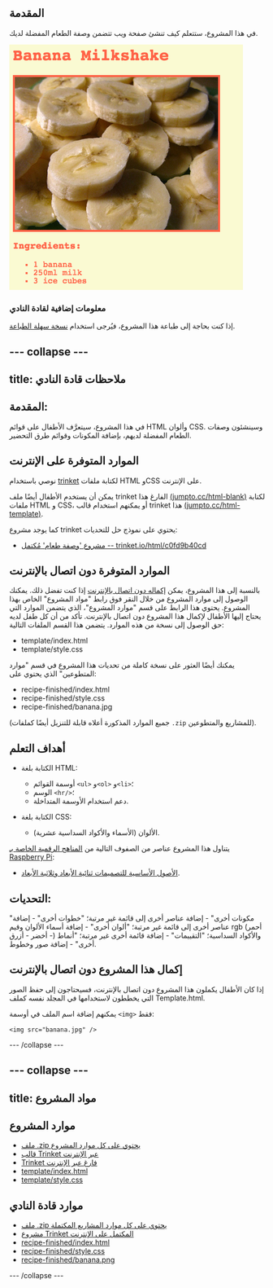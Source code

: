 ## المقدمة

في هذا المشروع، ستتعلم كيف تنشئ صفحة ويب تتضمن وصفة الطعام المفضلة لديك.

![screenshot](images/recipe-final.png)

### معلومات إضافية لقادة النادي

إذا كنت بحاجة إلى طباعة هذا المشروع، فيُرجى استخدام [نسخة سهلة الطباعة](https://projects.raspberrypi.org/ar-SA/projects/recipe/print).


--- collapse ---
---
title: ملاحظات قادة النادي
---


## المقدمة:
في هذا المشروع، سيتعرَّف الأطفال على قوائم HTML وألوان CSS. وسينشئون وصفات الطعام المفضلة لديهم، بإضافة المكونات وقوائم طرق التحضير.

## الموارد المتوفرة على الإنترنت

نوصي باستخدام [trinket](https://trinket.io/) لكتابة ملفات HTML وCSS على الإنترنت.

يمكن أن يستخدم الأطفال أيضًا ملف trinket الفارغ هذا [(jumpto.cc/html-blank)](http://jumpto.cc/html-blank) لكتابة ملفات HTML و CSS، أو يمكنهم استخدام قالب trinket هذا [(jumpto.cc/html-template)](http://jumpto.cc/html-template).

كما يوجد مشروع trinket يحتوي على نموذج حل للتحديات:

+ [مشروع 'وصفة طعام' مُكتمل -- trinket.io/html/c0fd9b40cd](https://trinket.io/html/c0fd9b40cd)

## الموارد المتوفرة دون اتصال بالإنترنت
بالنسبة إلى هذا المشروع، يمكن [إكماله دون اتصال بالإنترنت](https://www.codeclubprojects.org/en-GB/resources/webdev-working-offline/) إذا كنت تفضل ذلك. يمكنك الوصول إلى موارد المشروع من خلال النقر فوق رابط "مواد المشروع" الخاص بهذا المشروع. يحتوي هذا الرابط على قسم "موارد المشروع"، الذي يتضمن الموارد التي يحتاج إليها الأطفال لإكمال هذا المشروع دون اتصال بالإنترنت. تأكد من أن كل طفل لديه حق الوصول إلى نسخة من هذه الموارد. يتضمن هذا القسم الملفات التالية:

+ template/index.html
+ template/style.css

يمكنك أيضًا العثور على نسخة كاملة من تحديات هذا المشروع في قسم "موارد المتطوعين" الذي يحتوي على:

+ recipe-finished/index.html
+ recipe-finished/style.css
+ recipe-finished/banana.jpg

(جميع الموارد المذكورة أعلاه قابلة للتنزيل أيضًا كملفات `.zip` للمشاريع والمتطوعين).

## أهداف التعلم
+ الكتابة بلغة HTML:
	+ أوسمة القوائم `<ul>` و`<ol>` و`<li>`؛
	+ الوسم `<hr/>`؛
	+ دعم استخدام الأوسمة المتداخلة.

+ الكتابة بلغة CSS:
	+ الألوان (الأسماء والأكواد السداسية عشرية).

يتناول هذا المشروع عناصر من الصفوف التالية من [المناهج الرقمية الخاصة بـ Raspberry Pi](http://rpf.io/curriculum):

+ [الأصول الأساسية للتصميمات ثنائية الأبعاد وثلاثية الأبعاد](https://www.raspberrypi.org/curriculum/design/creator).

## التحديات:
"مكونات أخرى" - إضافة عناصر أخرى إلى قائمة غير مرتبة؛
"خطوات أخرى" - إضافة عناصر أخرى إلى قائمة غير مرتبة؛
"ألوان أخرى" - إضافة أسماء الألوان وقيم rgb (أحمر - أخضر - أزرق) والأكواد السداسية؛
"التقييمات" - إضافة قائمة أخرى غير مرتبة؛
"أنماط أخرى" - إضافة صور وخطوط.

## إكمال هذا المشروع دون اتصال بالإنترنت
إذا كان الأطفال يكملون هذا المشروع دون اتصال بالإنترنت، فسيحتاجون إلى حفظ الصور التي يخططون لاستخدامها في المجلد نفسه كملف Template.html.

يمكنهم إضافة اسم الملف في أوسمة `<img>` فقط:

```
<img src="banana.jpg" />
```

--- /collapse ---


--- collapse ---
---
title: مواد المشروع
---
## موارد المشروع
* [ملف .zip يحتوي على كل موارد المشروع](resources/recipe-project-resources.zip)
* [قالب Trinket عبر الإنترنت](http://jumpto.cc/trinket-template)
* [Trinket فارغ عبر الإنترنت](http://jumpto.cc/trinket-blank)
* [template/index.html](resources/template-index.html)
* [template/style.css](resources/template-style.css)

## موارد قادة النادي
* [ملف .zip يحتوي على كل موارد المشاريع المكتملة](resources/recipe-volunteer-resources.zip)
* [مشروع Trinket المكتمل على الإنترنت](https://trinket.io/html/c0fd9b40cd)
* [recipe-finished/index.html](resources/recipe-finished-index.html)
* [recipe-finished/style.css](resources/recipe-finished-style.css)
* [recipe-finished/banana.png](resources/recipe-finished-banana.png)

--- /collapse ---
